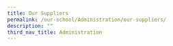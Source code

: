 ```yaml
---
title: Our Suppliers
permalink: /our-school/Administration/our-suppliers/
description: ""
third_nav_title: Administration
---
```

